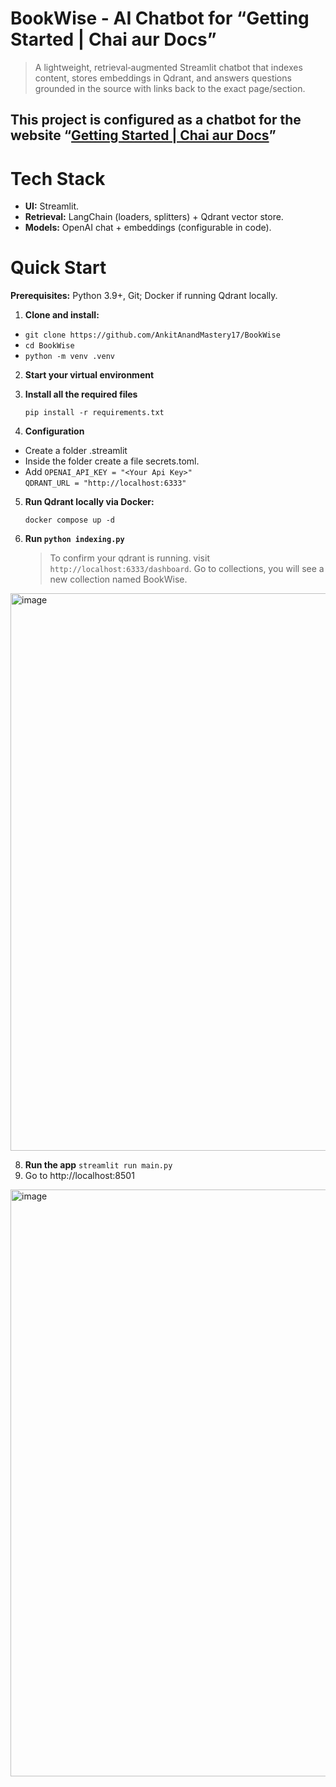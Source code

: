 # BookWise - AI Chatbot for “Getting Started | Chai aur Docs”
> A lightweight, retrieval‑augmented Streamlit chatbot that indexes content, stores embeddings in Qdrant, and answers questions grounded in the source with links back to the exact page/section.
## This project is configured as a chatbot for the website “[Getting Started | Chai aur Docs](https://docs.chaicode.com/youtube/getting-started/)”

# Tech Stack
 - __UI:__ Streamlit.
- __Retrieval:__ LangChain (loaders, splitters) + Qdrant vector store.
- __Models:__ OpenAI chat + embeddings (configurable in code).

# Quick Start
__Prerequisites:__ Python 3.9+, Git; Docker if running Qdrant locally.

1. __Clone and install:__
- `git clone https://github.com/AnkitAnandMastery17/BookWise`
- `cd BookWise`
- `python -m venv .venv`
  
2. __Start your virtual environment__
  
3. __Install all the required files__

    `pip install -r requirements.txt`
4. __Configuration__
 - Create a folder .streamlit
 - Inside the folder create a file secrets.toml.
 - Add 
 `OPENAI_API_KEY = "<Your Api Key>"`         
 `QDRANT_URL = "http://localhost:6333"`

5. __Run Qdrant locally via Docker:__
   
   `docker compose up -d`
7. __Run `python indexing.py`__

    > To confirm your qdrant is running. visit `http://localhost:6333/dashboard`. Go to collections, you will see a new collection named BookWise.
   
<img width="1822" height="892" alt="image" src="https://github.com/user-attachments/assets/b23aa1a9-54b9-433f-a3f1-4a043138587f" />

8. __Run the app__
`streamlit run main.py`
9. Go to http://localhost:8501

<img width="1898" height="939" alt="image" src="https://github.com/user-attachments/assets/a421be92-637c-4f60-96b1-ddf6e2afa9a4" />

